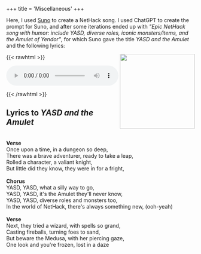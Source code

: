 +++
title = 'Miscellaneous'
+++

Here, I used [Suno](https://suno.com/) to create a NetHack song. I used ChatGPT to create the prompt for Suno, and after some iterations ended up with _"Epic NetHack song with humor: include YASD, diverse roles, iconic monsters/items, and the Amulet of Yendor"_, for which Suno gave the title _YASD and the Amulet_ and the following lyrics:

{{< rawhtml >}}
<img src="YASD_and_the_Amulet.png" style="float:right; width:200px; height:200px;"/>

<audio controls>
  <source src="YASD_and_the_Amulet.mp3" type="audio/mpeg" />
  <p>
    Download <a href="YASD_and_the_Amulet.mp3" download="YASD_and_the_Amulet.mp3">MP3</a> audio.
  </p>
</audio>

{{< /rawhtml >}}

## Lyrics to _YASD and the Amulet_
\
**Verse**\
Once upon a time, in a dungeon so deep,\
There was a brave adventurer, ready to take a leap,\
Rolled a character, a valiant knight,\
But little did they know, they were in for a fright,\
\
**Chorus**\
YASD, YASD, what a silly way to go,\
YASD, YASD, it's the Amulet they'll never know,\
YASD, YASD, diverse roles and monsters too,\
In the world of NetHack, there's always something new, (ooh-yeah)\
\
**Verse**\
Next, they tried a wizard, with spells so grand,\
Casting fireballs, turning foes to sand,\
But beware the Medusa, with her piercing gaze,\
One look and you're frozen, lost in a daze